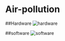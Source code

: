 # Air-pollution

##Hardware
![hardware](https://github.com/kevin01yaya/Air-pollution/blob/master/image/hardware.png)

##software
![software](https://github.com/kevin01yaya/Air-pollution/blob/master/image/software.jpg)
